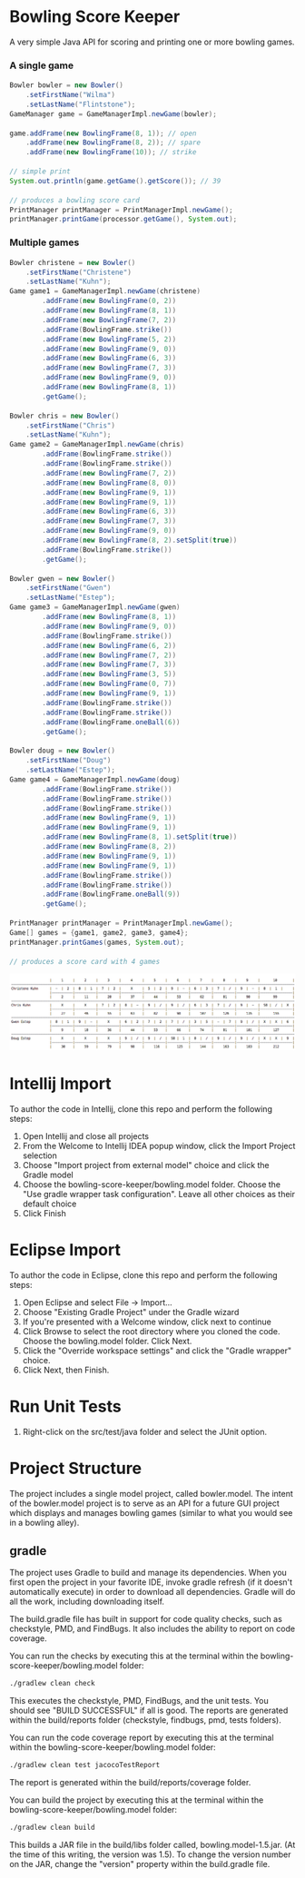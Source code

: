 # Bowling Score Keeper
A very simple Java API for scoring and printing one or more bowling games.

### A single game

```Java
Bowler bowler = new Bowler()
    .setFirstName("Wilma")
    .setLastName("Flintstone");
GameManager game = GameManagerImpl.newGame(bowler);

game.addFrame(new BowlingFrame(8, 1)); // open
    .addFrame(new BowlingFrame(8, 2)); // spare
    .addFrame(new BowlingFrame(10)); // strike

// simple print
System.out.println(game.getGame().getScore()); // 39

// produces a bowling score card
PrintManager printManager = PrintManagerImpl.newGame();
printManager.printGame(processor.getGame(), System.out);
```

### Multiple games
```Java
Bowler christene = new Bowler()
    .setFirstName("Christene")
    .setLastName("Kuhn");
Game game1 = GameManagerImpl.newGame(christene)
        .addFrame(new BowlingFrame(0, 2))
        .addFrame(new BowlingFrame(8, 1))
        .addFrame(new BowlingFrame(7, 2))
        .addFrame(BowlingFrame.strike())
        .addFrame(new BowlingFrame(5, 2))
        .addFrame(new BowlingFrame(9, 0))
        .addFrame(new BowlingFrame(6, 3))
        .addFrame(new BowlingFrame(7, 3))
        .addFrame(new BowlingFrame(9, 0))
        .addFrame(new BowlingFrame(8, 1))
        .getGame();

Bowler chris = new Bowler()
    .setFirstName("Chris")
    .setLastName("Kuhn");
Game game2 = GameManagerImpl.newGame(chris)
        .addFrame(BowlingFrame.strike())
        .addFrame(BowlingFrame.strike())
        .addFrame(new BowlingFrame(7, 2))
        .addFrame(new BowlingFrame(8, 0))
        .addFrame(new BowlingFrame(9, 1))
        .addFrame(new BowlingFrame(9, 1))
        .addFrame(new BowlingFrame(6, 3))
        .addFrame(new BowlingFrame(7, 3))
        .addFrame(new BowlingFrame(9, 0))
        .addFrame(new BowlingFrame(8, 2).setSplit(true))
        .addFrame(BowlingFrame.strike())
        .getGame();

Bowler gwen = new Bowler()
    .setFirstName("Gwen")
    .setLastName("Estep");
Game game3 = GameManagerImpl.newGame(gwen)
        .addFrame(new BowlingFrame(8, 1))
        .addFrame(new BowlingFrame(9, 0))
        .addFrame(BowlingFrame.strike())
        .addFrame(new BowlingFrame(6, 2))
        .addFrame(new BowlingFrame(7, 2))
        .addFrame(new BowlingFrame(7, 3))
        .addFrame(new BowlingFrame(3, 5))
        .addFrame(new BowlingFrame(0, 7))
        .addFrame(new BowlingFrame(9, 1))
        .addFrame(BowlingFrame.strike())
        .addFrame(BowlingFrame.strike())
        .addFrame(BowlingFrame.oneBall(6))
        .getGame();

Bowler doug = new Bowler()
    .setFirstName("Doug")
    .setLastName("Estep");
Game game4 = GameManagerImpl.newGame(doug)
        .addFrame(BowlingFrame.strike())
        .addFrame(BowlingFrame.strike())
        .addFrame(BowlingFrame.strike())
        .addFrame(new BowlingFrame(9, 1))
        .addFrame(new BowlingFrame(9, 1))
        .addFrame(new BowlingFrame(8, 1).setSplit(true))
        .addFrame(new BowlingFrame(8, 2))
        .addFrame(new BowlingFrame(9, 1))
        .addFrame(new BowlingFrame(9, 1))
        .addFrame(BowlingFrame.strike())
        .addFrame(BowlingFrame.strike())
        .addFrame(BowlingFrame.oneBall(9))
        .getGame();

PrintManager printManager = PrintManagerImpl.newGame();
Game[] games = {game1, game2, game3, game4};
printManager.printGames(games, System.out);

// produces a score card with 4 games
```

![Game Screen Shot](game.png)

# Intellij Import
To author the code in Intellij, clone this repo and perform the following steps:

1. Open Intellij and close all projects
2. From the Welcome to Intellij IDEA popup window, click the Import Project selection
3. Choose "Import project from external model" choice and click the Gradle model
4. Choose the bowling-score-keeper/bowling.model folder. Choose the "Use gradle wrapper task configuration".  Leave all other choices as their default choice
5. Click Finish

# Eclipse Import
To author the code in Eclipse, clone this repo and perform the following steps:

1. Open Eclipse and select File -> Import...
2. Choose "Existing Gradle Project" under the Gradle wizard
3. If you're presented with a Welcome window, click next to continue
4. Click Browse to select the root directory where you cloned the code. Choose the bowling.model folder. Click Next.
5. Click the "Override workspace settings" and click the "Gradle wrapper" choice.
6. Click Next, then Finish.

# Run Unit Tests
1. Right-click on the src/test/java folder and select the JUnit option.

# Project Structure
The project includes a single model project, called bowler.model.  The intent of the bowler.model project is to serve as an API for a future GUI project which displays and manages bowling games (similar to what you would see in a bowling alley).  

## gradle
The project uses Gradle to build and manage its dependencies. When you first open the project in your favorite IDE, invoke gradle refresh (if it doesn't automatically execute) in order to download all dependencies.  Gradle will do all the work, including downloading itself.

The build.gradle file has built in support for code quality checks, such as checkstyle, PMD, and FindBugs.  It also includes the ability to report on code coverage.

You can run the checks by executing this at the terminal within the bowling-score-keeper/bowling.model folder:

```sh
./gradlew clean check
```

This executes the checkstyle, PMD, FindBugs, and the unit tests.  You should see "BUILD SUCCESSFUL" if all is good.  The reports are generated within the build/reports folder (checkstyle, findbugs, pmd, tests folders).

You can run the code coverage report by executing this at the terminal within the bowling-score-keeper/bowling.model folder:

```sh
./gradlew clean test jacocoTestReport
```

The report is generated within the build/reports/coverage folder.

You can build the project by executing this at the terminal within the bowling-score-keeper/bowling.model folder:

```sh
./gradlew clean build
```

This builds a JAR file in the build/libs folder called, bowling.model-1.5.jar. (At the time of this writing, the version was 1.5). To change the version number on the JAR, change the "version" property within the build.gradle file.
